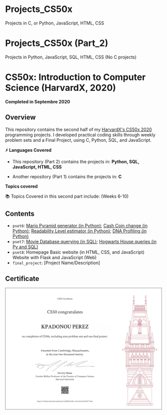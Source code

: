 # Projects_CS50x 
Projects in C, or Python, JavaScript, HTML, CSS

# Projects_CS50x (Part_2)
Projects in Python, JavaScript, SQL, HTML, CSS (No C projects)


# CS50x: Introduction to Computer Science (HarvardX, 2020)
**Completed in Septembre 2020**

## Overview
This repository contains the second half of my [HarvardX's CS50x 2020](https://cs50.harvard.edu/college/2020/spring/syllabus/) programming projects. 
I developed practical coding skills through weekly problem sets and a Final Project, using C, Python, SQL, and JavaScript. 

**⚡ Languages Covered**
- This repository (Part 2) contains the projects in: **Python, SQL, JavaScript, HTML, CSS**

- Another repository (Part 1) contains the projects in: **C**




**Topics covered** 

📚 Topics Covered in this second part include: (Weeks 6-10)




## Contents

- `pset6`: [Mario Pyramid generator (in Python)](/%20Mario%20Pyramid%20generator%20(in%20Python)%20–%206.2./); [Cash Coin change (in Python)](/%20%20Cash%20Coin%20change%20(in%20Python)%20–%20%206.3./); [Readability Level estimator (in Python)](/%20%20%20Readability%20Level%20estimator%20(in%20Python)%20–%20%206.4./); [DNA Profiling (in Python)](/%20%20%20%20DNA%20Profiling%20(in%20Python)%20–%206.5./)
- `pset7`: [Movie Database querying (in SQL)](/%20%20%20%20%20Movie%20Database%20querying%20(in%20SQL)%20–%207.1./); [Hogwarts House queries (in Py and SQL)](/%20%20%20%20%20%20Hogwarts%20House%20queries%20(in%20Py%20and%20SQL)%20–%207.2./)
- `pset8`: Homepage Basic website (in HTML, CSS, and JavaScript)
Website with Flask and JavaScript (Web)
- `final_project`: [Project Name/Description]



## Certificate
![CS50x Certificate](images/Certificat_CS50x_letter.png)

